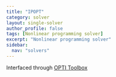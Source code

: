 ```yaml
---
title: "IPOPT"
category: solver
layout: single-solver
author_profile: false
tags: [Nonlinear programming solver]
excerpt: "Nonlinear programming solver"
sidebar:
  nav: "solvers"
---
```


Interfaced through [OPTI Toolbox](http://www.i2c2.aut.ac.nz/Wiki/OPTI/)
